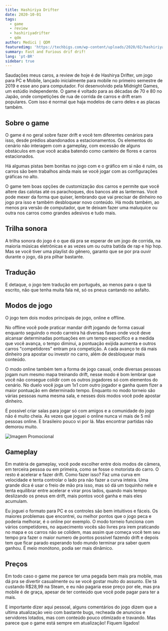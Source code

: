```yaml
---
title: Hashiriya Drifter
date: 2020-10-01
tags: 
  - game
  - review
  - hashiriyadrifter
  - qdm
author: Medici | QDM
featuredimg: 'https://techbigs.com/wp-content/uploads/2020/02/hashiriya-drifter-1004-1200x585.png'
summary: Fast and Furious drif drif!
lang: 'pt-BR'
sidebar: true
---
```


Saudações meus caros, a review de hoje é de Hashirya Drifter, um jogo para PC e Mobile, lançado inicialmente para mobile no primeiro semestre de 2019 e esse ano para computador. Foi desenvolvido pela Midnight Games, um estúdio independente. O game é voltado para as décadas de 70 e 80 no Japão, onde competições de rua de corrida de carros e drift eram populares. Com isso é normal que haja modelos de carro deles e as placas também.

## Sobre o game

O game é no geral sobre fazer drift e você tem diferentes cenários para isso, desde prédios abandonados a estacionamentos. Os elementos do cenário não interagem com a gameplay, com excessão de alguns obstáculos em que você acaba batendo como canteiro de flores e carros estacionados. 

Há algumas pistas bem bonitas no jogo com e o gráfico em si não é ruim, os carros são bem trabalhos ainda mais se você jogar com as configurações gráficas no alto.

O game tem boas opções de customização dos carros e permite que você altere das calotas até os parachoques, dos bancos até as lanternas. Você pode mexer da forma que quiser, lembrando que vai precisar de dinheiro no jogo pra isso e também desbloquear novo conteúdo. Há mods também, ao menos pra versão de computador, que te deixam fazer uma maluquice ou outra nos carros como grandes adesivos e tudo mais.

## Trilha sonora

A trilha sonora do jogo é o que dá pra se esperar de um jogo de corrida, na maioria músicas eletrônicas e as vezes um ou outra batida de rap e hip hop. Mas se você tiver uma playlist do gênero, garanto que se por pra ouvir durante o jogo, dá pra pilhar bastante. 

## Tradução

E detaque, o jogo tem tradução em português, ao menos para o que tá escrito, não que tenha muita fala né, só os pneus cantando no asfalto.

## Modos de jogo

O jogo tem dois modos principais de jogo, online e offline. 

No offline você pode praticar mandar drift jogando de forma casual enquanto seguindo o modo carreira há diversas fases onde você deve alcansar determinadas pontuações em um tempo específico e a medida que você avança, o tempo diminui, a pontuação exijida aumenta e outros carros "competidores" entram pra competição. A cada avanço te dá mais dinheiro pra apostar ou investir no carro, além de desbloquear mais conteúdo.

O modo online também tem a forma de jogo casual, onde diversas pessoas jogam num mesmo mapa treinando drift, nesse modo é bom lembrar que você não consegue colidir com os outros jogadores só com elementos do cenário. No duelo você joga um 1x1 com outro jogador e ganha quem fizer a maior pontuação em determinado tempo. Enquanto no modo torneio são várias pessoas numa mesma sala, e nesses dois modos você pode apostar dinheiro.

É possível criar salas para jogar só com amigos e a comunidade do jogo não é muito cheia. As vezes que joguei o online nunca vi mais de 5 mil pessoas online. E brasileiro pouco vi por lá. Mas encontrar partidas não demorou muito.

![Imagem Promocional](https://dl.memuplay.com/new_market/img/com.CrazyDev.HashiriyaDrifter.sc2.2020-01-16-20-26-26.jpg)

## Gameplay

Em matéria de gameplay, você pode escolher entre dois modos de câmera, em terceira pessoa ou em primeira, como se fosse o motorista do carro. O resto é acelerar e fazer drift. Como fazer isso? Faz uma curva em velocidade e tenta controlar o lado pra não fazer a curva inteira. Uma grande dica é usar o freio de mão pra isso, mas só dá um toquinho nele e tenta equilibrar entre acelerar e virar pros lados, quando mais tempo deslizando os pneus em drift, mais pontos você ganha e mais eles acumulam.

Eu joguei o formato para PC e os controles são bem intuitivos e fáceis. Os maiores problemas que encontrei, ou melhor pontos que o jogo peca e poderia melhorar, é o online por exemplo. O modo torneio funciona com vários competidores, no aquecimento vocês são livres pra irem praticando no mapa e os carros não se colidem, mas assim que começa você tem seu tempo pra fazer o maior numero de pontos possível fazendo drift e depois tem que ficar parado esperando todo mundo terminar pra saber quem ganhou. É meio monótono, podia ser mais dinâmico.

## Preços

Em todo caso o game me parece ter uma pegada bem mais pra mobile, mas dá pra se divertir casualmente ou se você gostar muito do assunto. Ele tá custando R$28,99 na Steam, e eu não pagaria esse preço por ele, mas pra mobile é de graça, apesar de ter conteúdo que você pode pagar para ter a mais.

E importante dizer aqui pessoal, alguns comentários do jogo dizem que a ultima atualização veio com bastante bugs, recheada de anuncios e servidores lotados, mas com conteúdo pouco otimizado e travando. Mas parece que o game está sempre em atualização! Fiquem ligados!



